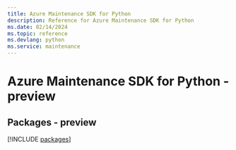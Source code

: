 ```yaml
---
title: Azure Maintenance SDK for Python
description: Reference for Azure Maintenance SDK for Python
ms.date: 02/14/2024
ms.topic: reference
ms.devlang: python
ms.service: maintenance
---
```

# Azure Maintenance SDK for Python - preview
## Packages - preview
[!INCLUDE [packages](maintenance-index.md)]